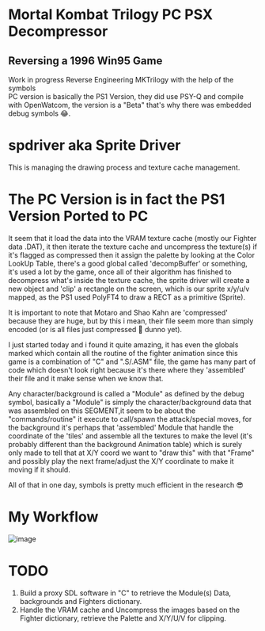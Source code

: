# Mortal Kombat Trilogy PC PSX Decompressor
## Reversing a 1996 Win95 Game
Work in progress Reverse Engineering MKTrilogy with the help of the symbols<br>
PC version is basically the PS1 Version, they did use PSY-Q and compile with OpenWatcom, the version is a "Beta" that's why there was embedded debug symbols 😂.

# spdriver aka Sprite Driver
This is managing the drawing process and texture cache management.

# The PC Version is in fact the PS1 Version Ported to PC

It seem that it load the data into the VRAM texture cache (mostly our Fighter data .DAT), it then iterate the texture cache and uncompress the texture(s) if it's flagged as compressed then it assign the palette by looking at the Color LookUp Table, there's a good global called 'decompBuffer' or something, it's used a lot by the game, once all of their algorithm has finished to decompress what's inside the texture cache, the sprite driver will create a new object and 'clip' a rectangle on the screen, which is our sprite x/y/u/v mapped, as the PS1 used PolyFT4 to draw a RECT as a primitive (Sprite).

It is important to note that Motaro and Shao Kahn are 'compressed' because they are huge, but by this i mean, their file seem more than simply encoded (or is all files just compressed 🤔 dunno yet).

I just started today and i found it quite amazing, it has even the globals marked which contain all the routine of the fighter animation since this game is a combination of "C" and ".S/.ASM" file, the game has many part of code which doesn't look right because it's there where they 'assembled' their file and it make sense when we know that.

Any character/background is called a "Module" as defined by the debug symbol, basically a "Module" is simply the character/background data that was assembled on this SEGMENT,it seem to be about the "commands/routine" it execute to call/spawn the attack/special moves, for the background it's perhaps that 'assembled' Module that handle the coordinate of the 'tiles' and assemble all the textures to make the level (it's probably different than the background Animation table) which is surely only made to tell that at X/Y coord we want to "draw this" with that "Frame" and possibly play the next frame/adjust the X/Y coordinate to make it moving if it should.

All of that in one day, symbols is pretty much efficient in the research 😎 

# My Workflow
![image](https://user-images.githubusercontent.com/19496833/133936231-1cc1ff1a-03df-4618-8536-97163ed9d9a7.png)

# TODO
1) Build a proxy SDL software in "C" to retrieve the Module(s) Data, backgrounds and Fighters dictionary.
2) Handle the VRAM cache and Uncompress the images based on the Fighter dictionary, retrieve the Palette and X/Y/U/V for clipping.
